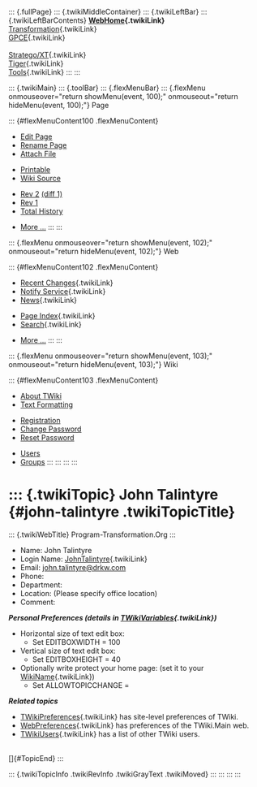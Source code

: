 ::: {.fullPage}
::: {.twikiMiddleContainer}
::: {.twikiLeftBar}
::: {.twikiLeftBarContents}
**[WebHome](WebHome){.twikiLink}**\
[Transformation](../Transform/WebHome){.twikiLink}\
[GPCE](../Gpce/WebHome){.twikiLink}\
\
[Stratego/XT](../Stratego/WebHome){.twikiLink}\
[Tiger](../Tiger/WebHome){.twikiLink}\
[Tools](../Tools/WebHome){.twikiLink}
:::
:::

::: {.twikiMain}
::: {.toolBar}
::: {.flexMenuBar}
::: {.flexMenu onmouseover="return showMenu(event, 100);" onmouseout="return hideMenu(event, 100);"}
Page

::: {#flexMenuContent100 .flexMenuContent}
-   [Edit
    Page](http://www.program-transformation.org/edit/Main/JohnTalintyre?t=1536826823)
-   [Rename
    Page](http://www.program-transformation.org/rename/Main/JohnTalintyre)
-   [Attach
    File](http://www.program-transformation.org/attach/Main/JohnTalintyre)

<!-- -->

-   [Printable](http://www.program-transformation.org/view/Main/JohnTalintyre?skin=print.pattern)
-   [Wiki
    Source](http://www.program-transformation.org/view/Main/JohnTalintyre?skin=text&raw=on&contenttype=text/plain)

<!-- -->

-   [Rev
    2](http://www.program-transformation.org/view/Main/JohnTalintyre?rev=1.2)
    [(diff 1)](http://www.program-transformation.org/rdiff/Main/JohnTalintyre?rev1=1.2&rev2=1.1)
-   [Rev
    1](http://www.program-transformation.org/view/Main/JohnTalintyre?rev=1.1)
-   [Total
    History](http://www.program-transformation.org/rdiff/Main/JohnTalintyre)

<!-- -->

-   [More
    \...](http://www.program-transformation.org/oops/Main/JohnTalintyre?template=oopsmore&param1=1.2&param2=1.2)
:::
:::

::: {.flexMenu onmouseover="return showMenu(event, 102);" onmouseout="return hideMenu(event, 102);"}
Web

::: {#flexMenuContent102 .flexMenuContent}
-   [Recent Changes](WebChanges){.twikiLink}
-   [Notify Service](WebNotify){.twikiLink}
-   [News](WebNews){.twikiLink}

<!-- -->

-   [Page Index](WebIndex){.twikiLink}
-   [Search](WebSearch){.twikiLink}

<!-- -->

-   [More
    \...](http://www.program-transformation.org/oops/Main/JohnTalintyre?template=oopsmore&param1=1.2&param2=1.2)
:::
:::

::: {.flexMenu onmouseover="return showMenu(event, 103);" onmouseout="return hideMenu(event, 103);"}
Wiki

::: {#flexMenuContent103 .flexMenuContent}
-   [About
    TWiki](http://www.program-transformation.org/view/TWiki/WebHome)
-   [Text
    Formatting](http://www.program-transformation.org/view/TWiki/TextFormattingRules)

<!-- -->

-   [Registration](http://www.program-transformation.org/view/TWiki/TWikiRegistration)
-   [Change
    Password](http://www.program-transformation.org/view/TWiki/ChangePassword)
-   [Reset
    Password](http://www.program-transformation.org/view/TWiki/ResetPassword)

<!-- -->

-   [Users](http://www.program-transformation.org/view/Main/TWikiUsers)
-   [Groups](http://www.program-transformation.org/view/Main/TWikiGroups)
:::
:::
:::
:::

::: {.twikiTopic}
John Talintyre {#john-talintyre .twikiTopicTitle}
==============

::: {.twikiWebTitle}
Program-Transformation.Org
:::

-   Name: John Talintyre
-   Login Name: [JohnTalintyre](JohnTalintyre){.twikiLink}
-   Email: <john.talintyre@drkw.com>
-   Phone:
-   Department:
-   Location: (Please specify office location)
-   Comment:

***Personal Preferences (details in
[TWikiVariables](../TWiki/TWikiVariables){.twikiLink})***

-   Horizontal size of text edit box:
    -   Set EDITBOXWIDTH = 100
-   Vertical size of text edit box:
    -   Set EDITBOXHEIGHT = 40
-   Optionally write protect your home page: (set it to your
    [WikiName](../TWiki/WikiName){.twikiLink})
    -   Set ALLOWTOPICCHANGE =

***Related topics***

-   [TWikiPreferences](../TWiki/TWikiPreferences){.twikiLink} has
    site-level preferences of TWiki.
-   [WebPreferences](WebPreferences){.twikiLink} has preferences of the
    TWiki.Main web.
-   [TWikiUsers](TWikiUsers){.twikiLink} has a list of other TWiki
    users.

\
[]{#TopicEnd}
:::

::: {.twikiTopicInfo .twikiRevInfo .twikiGrayText .twikiMoved}
:::
:::
:::
:::
